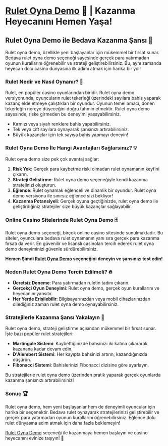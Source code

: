 # [Rulet Oyna Demo](https://casinotr.link/gWCRZ4) 🎰 | Kazanma Heyecanını Hemen Yaşa!

## Rulet Oyna Demo ile Bedava Kazanma Şansı 🎲

Rulet oyna demo, özellikle yeni başlayanlar için mükemmel bir fırsat sunar. Bedava rulet oyna demo seçeneği sayesinde gerçek para yatırmadan oyunun kurallarını öğrenebilir ve strateji geliştirebilirsiniz. Bu, aynı zamanda heyecan dolu casino dünyasına ilk adımı atmak için harika bir yol!

### Rulet Nedir ve Nasıl Oynanır? 🎡

Rulet, en popüler casino oyunlarından biridir. Rulet oyna demo versiyonunda, oyuncuların rulet tekerleği üzerindeki sayılara bahis yaparak kazanç elde etmeye çalıştıkları bir oyundur. Oyunun temel amacı, dönen tekerleğin nereye düşeceğini doğru tahmin etmektir. Rulet oyna demo sayesinde, riske girmeden bu deneyimi yaşayabilirsiniz.

- Kırmızı veya siyah renklere bahis yapabilirsiniz.
- Tek veya çift sayılara oynayarak şansınızı artırabilirsiniz.
- Büyük kazançlar için tek sayıya bahis yapmayı deneyin!

### Rulet Oyna Demo İle Hangi Avantajları Sağlarsınız? 💡

Rulet oyna demo size pek çok avantaj sağlar:

1. **Risk Yok**: Gerçek para kaybetme riski olmadan rulet oynamanın keyfini çıkarın.
2. **Strateji Geliştirme**: Rulet oyna demo seçeneğiyle kendi kazanma stratejinizi oluşturun.
3. **Eğlence**: Rulet oynamak eğlenceli ve dinamik bir oyundur. Rulet oyna demo versiyonu ile sınırsız eğlence sizi bekliyor!
4. **Kazanma Potansiyeli**: Gerçek oyuna geçtiğinizde, rulet oyna demo ile geliştirdiğiniz stratejiler size büyük kazançlar sağlayabilir.

### Online Casino Sitelerinde Rulet Oyna Demo 🃏

Rulet oyna demo seçeneği, birçok online casino sitesinde sunulmaktadır. Bu siteler, oyunculara bedava rulet oynamanın yanı sıra gerçek para kazanma fırsatı da verir. En güvenilir ve lisanslı casinoları tercih ederek rulet oyna demo deneyiminizi güvenle sürdürebilirsiniz.

**Hemen Şimdi [Rulet Oyna Demo](https://casinotr.link/gWCRZ4) seçeneğini deneyin ve şansınızı test edin!**

### Neden Rulet Oyna Demo Tercih Edilmeli? 🔥

- **Ücretsiz Deneme**: Para yatırmadan ruletin tadını çıkarın.
- **Gerçekçi Oyun Deneyimi**: Rulet oyna demo, gerçek oyun kurallarını ve heyecanını yansıtır.
- **Her Yerde Erişilebilir**: Bilgisayarınızdan veya mobil cihazlarınızdan dilediğiniz zaman rulet oyna demo oynayabilirsiniz.

### Stratejilerle Kazanma Şansı Yakalayın 🚀

Rulet oyna demo, strateji geliştirme açısından mükemmel bir fırsat sunar. İşte bazı popüler rulet stratejileri:

- **Martingale Sistemi**: Kaybettiğinizde bahsinizi iki katına çıkararak kazanana kadar devam edin.
- **D'Alembert Sistemi**: Her kayıpta bahsinizi artırın, kazandığınızda düşürün.
- **Fibonacci Sistemi**: Bahislerinizi Fibonacci dizisine göre ayarlayın.

Bu stratejilerle rulet oyna demo üzerinden pratik yaparak gerçek oyunlarda kazanma şansınızı artırabilirsiniz!

### Sonuç 🏆

Rulet oyna demo, hem yeni başlayanlar hem de deneyimli oyuncular için harika bir seçenektir. Bedava rulet oynayarak stratejilerinizi geliştirebilir ve gerçek para yatırmadan oyunun kurallarını öğrenebilirsiniz. Eğlence dolu rulet dünyasına adım atmak için daha fazla beklemeyin!

[Rulet Oyna Demo](https://casinotr.link/gWCRZ4) seçeneği ile kazanmaya hemen başlayın ve casino heyecanını evinize taşıyın! 🎉
